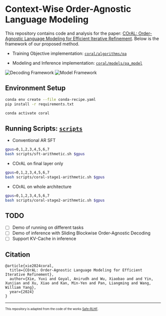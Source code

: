 # Context-Wise Order-Agnostic Language Modeling

This repository contains code and analysis for the paper: [COrAL: Order-Agnostic Language Modeling for Efficient Iterative Refinement](). Below is the framework of our proposed method.

* Training Objective implementation: [`coral/algorithms/oa`](./coral/algorithms/oa)

* Modeling and Inference implementation: [`coral/models/oa_model`](./coral/models/oa_model)

![Decoding Framework](framework-decoding.jpg)
![Model Framework](framework-modeling.jpg)

## Environment Setup

```bash
conda env create --file conda-recipe.yaml
pip install -r requirements.txt

conda activate coral
```

## Running Scripts: [`scripts`](./scripts)

* Conventional AR SFT

```bash
gpus=0,1,2,3,4,5,6,7
bash scripts/sft-arithmetic.sh $gpus
```

* COrAL on final layer only
```bash
gpus=0,1,2,3,4,5,6,7
bash scripts/coral-stage1-arithmetic.sh $gpus
```

* COrAL on whole architecture
```bash
gpus=0,1,2,3,4,5,6,7
bash scripts/coral-stage2-arithmetic.sh $gpus
```

## TODO
- [ ] Demo of running on different tasks
- [ ] Demo of inference with Sliding Blockwise Order-Agnostic Decoding
- [ ] Support KV-Cache in inference

## Citation

```
@article{xie2024coral,
  title={COrAL: Order-Agnostic Language Modeling for Efficient Iterative Refinement},
  author={Xie, Yuxi and Goyal, Anirudh and Wu, Xiaobao and and Yin, Xunjian and Xu, Xiao and Kan, Min-Yen and Pan, Liangming and Wang, William Yang},
  year={2024}
}
```

---
<sub><sup>This repository is adapted from the code of the works [Safe-RLHF](https://github.com/PKU-Alignment/safe-rlhf). </sup></sub>
